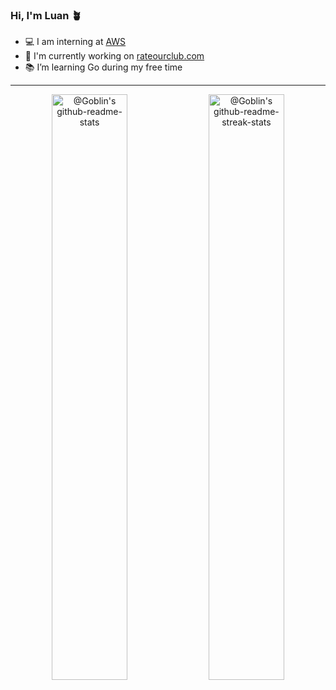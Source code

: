 ### Hi, I'm Luan 🪴 
- 💻 I am interning at [AWS](https://aws.amazon.com/)
- 🌱 I'm currently working on [rateourclub.com](https://rateourclub.com/)
- 📚 I’m learning Go during my free time


---
<p align="center">
<a href="https://github.com/LuaanNguyen?tab=repositories"><img src="https://github-readme-stats-one-bice.vercel.app/api?username=LuaanNguyen&theme=gotham&show_icons=true&count_private=true&hide_border=true&role=OWNER,ORGANIZATION_MEMBER,COLLABORATOR"  width="49%" alt="@Goblin's github-readme-stats"/></a>
<a href="https://github.com/LuaanNguyen?tab=stars"><img src="https://github-readme-streak-stats.herokuapp.com?user=LuaanNguyen&theme=gotham&hide_border=true&date_format=M%20j%5B%2C%20Y%5D"  width="49%" alt="@Goblin's github-readme-streak-stats"/></a>
</p>

<!--
- 🐦 You can connect with me on Linkedin [Luan Ng](https://www.linkedin.com/in/luanthiennguyen/)
- 🎤 You can also checkout my portfolio at [luannguyen.net](https://www.luannguyen.net/)

<img src="https://github-readme-stats.vercel.app/api?username=LuaanNguyen&show_icons=true&theme=flag-india" alt="GitHub Stats" />

<!--
 # Welcome to my Github 🪴 
<p align="center">
  <a href="https://github.com/LuaanNguyen">
    <img src="https://readme-typing-svg.demolab.com?font=Fira+Code&weight=100&size=35&duration=4997&pause=1000&color=1DB954&center=true&vCenter=true&width=435&lines=Luan+Nguyen+" alt="Typing SVG" />
  </a>
</p>
<p align="center">
  <a href="https://git.io/typing-svg">
    <img src="https://readme-typing-svg.demolab.com?font=Fira+Code&weight=100&size=16&duration=3000&pause=1000&color=FF671F&background=212121&center=true&vCenter=true&width=435&lines=Full-stack+Developer+and+UX%2FUI+Designer" alt="Typing SVG" />
  </a>
</p>
<table align="center">
  <tr>
    <td>
      <img src="https://media.giphy.com/media/2SYqgPxMm2kbVe3y02/giphy.gif" alt="Aesthetic Anime GIF" width="350"/> 
    </td>
    <td>
      <img src="https://github-readme-stats.vercel.app/api?username=LuaanNguyen&show_icons=true&theme=flag-india" alt="GitHub Stats" />
      <br />
      <img src="https://streak-stats.demolab.com?user=LuaanNguyen&theme=flag-india" alt="GitHub Streak" />
      <br />
  </tr>
</table>


<!-- [![LuaanNguyen's github activity graph](https://github-readme-activity-graph.vercel.app/graph?username=LuaanNguyen&bg_color=FFFFFF&line=1db954&title_color=1db954&color=FF671F)](https://github.com/LuaanNguyen) -->

<!--
## Featured Repos 🍳 
[![Mine Alliance](https://github-readme-stats.vercel.app/api/pin/?username=LuaanNguyen&repo=Mine-Alliance&theme=flag-india)](https://github.com/LuaanNguyen/Mine-Alliance) 
[![Board Game Cafe Website](https://github-readme-stats.vercel.app/api/pin/?username=LuaanNguyen&repo=Board-Game-Cafe-Website&theme=flag-india)](https://github.com/LuaanNguyen/Board-Game-Cafe-Website) 

-->
